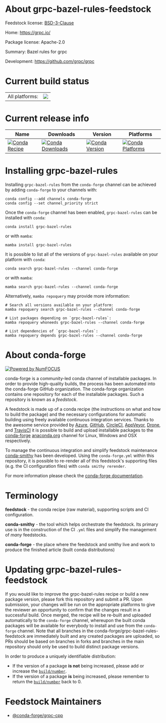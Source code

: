 About grpc-bazel-rules-feedstock
================================

Feedstock license: [BSD-3-Clause](https://github.com/conda-forge/grpc-bazel-rules-feedstock/blob/main/LICENSE.txt)

Home: https://grpc.io/

Package license: Apache-2.0

Summary: Bazel rules for grpc

Development: https://github.com/grpc/grpc

Current build status
====================


<table><tr><td>All platforms:</td>
    <td>
      <a href="https://dev.azure.com/conda-forge/feedstock-builds/_build/latest?definitionId=26229&branchName=main">
        <img src="https://dev.azure.com/conda-forge/feedstock-builds/_apis/build/status/grpc-bazel-rules-feedstock?branchName=main">
      </a>
    </td>
  </tr>
</table>

Current release info
====================

| Name | Downloads | Version | Platforms |
| --- | --- | --- | --- |
| [![Conda Recipe](https://img.shields.io/badge/recipe-grpc--bazel--rules-green.svg)](https://anaconda.org/conda-forge/grpc-bazel-rules) | [![Conda Downloads](https://img.shields.io/conda/dn/conda-forge/grpc-bazel-rules.svg)](https://anaconda.org/conda-forge/grpc-bazel-rules) | [![Conda Version](https://img.shields.io/conda/vn/conda-forge/grpc-bazel-rules.svg)](https://anaconda.org/conda-forge/grpc-bazel-rules) | [![Conda Platforms](https://img.shields.io/conda/pn/conda-forge/grpc-bazel-rules.svg)](https://anaconda.org/conda-forge/grpc-bazel-rules) |

Installing grpc-bazel-rules
===========================

Installing `grpc-bazel-rules` from the `conda-forge` channel can be achieved by adding `conda-forge` to your channels with:

```
conda config --add channels conda-forge
conda config --set channel_priority strict
```

Once the `conda-forge` channel has been enabled, `grpc-bazel-rules` can be installed with `conda`:

```
conda install grpc-bazel-rules
```

or with `mamba`:

```
mamba install grpc-bazel-rules
```

It is possible to list all of the versions of `grpc-bazel-rules` available on your platform with `conda`:

```
conda search grpc-bazel-rules --channel conda-forge
```

or with `mamba`:

```
mamba search grpc-bazel-rules --channel conda-forge
```

Alternatively, `mamba repoquery` may provide more information:

```
# Search all versions available on your platform:
mamba repoquery search grpc-bazel-rules --channel conda-forge

# List packages depending on `grpc-bazel-rules`:
mamba repoquery whoneeds grpc-bazel-rules --channel conda-forge

# List dependencies of `grpc-bazel-rules`:
mamba repoquery depends grpc-bazel-rules --channel conda-forge
```


About conda-forge
=================

[![Powered by
NumFOCUS](https://img.shields.io/badge/powered%20by-NumFOCUS-orange.svg?style=flat&colorA=E1523D&colorB=007D8A)](https://numfocus.org)

conda-forge is a community-led conda channel of installable packages.
In order to provide high-quality builds, the process has been automated into the
conda-forge GitHub organization. The conda-forge organization contains one repository
for each of the installable packages. Such a repository is known as a *feedstock*.

A feedstock is made up of a conda recipe (the instructions on what and how to build
the package) and the necessary configurations for automatic building using freely
available continuous integration services. Thanks to the awesome service provided by
[Azure](https://azure.microsoft.com/en-us/services/devops/), [GitHub](https://github.com/),
[CircleCI](https://circleci.com/), [AppVeyor](https://www.appveyor.com/),
[Drone](https://cloud.drone.io/welcome), and [TravisCI](https://travis-ci.com/)
it is possible to build and upload installable packages to the
[conda-forge](https://anaconda.org/conda-forge) [anaconda.org](https://anaconda.org/)
channel for Linux, Windows and OSX respectively.

To manage the continuous integration and simplify feedstock maintenance
[conda-smithy](https://github.com/conda-forge/conda-smithy) has been developed.
Using the ``conda-forge.yml`` within this repository, it is possible to re-render all of
this feedstock's supporting files (e.g. the CI configuration files) with ``conda smithy rerender``.

For more information please check the [conda-forge documentation](https://conda-forge.org/docs/).

Terminology
===========

**feedstock** - the conda recipe (raw material), supporting scripts and CI configuration.

**conda-smithy** - the tool which helps orchestrate the feedstock.
                   Its primary use is in the construction of the CI ``.yml`` files
                   and simplify the management of *many* feedstocks.

**conda-forge** - the place where the feedstock and smithy live and work to
                  produce the finished article (built conda distributions)


Updating grpc-bazel-rules-feedstock
===================================

If you would like to improve the grpc-bazel-rules recipe or build a new
package version, please fork this repository and submit a PR. Upon submission,
your changes will be run on the appropriate platforms to give the reviewer an
opportunity to confirm that the changes result in a successful build. Once
merged, the recipe will be re-built and uploaded automatically to the
`conda-forge` channel, whereupon the built conda packages will be available for
everybody to install and use from the `conda-forge` channel.
Note that all branches in the conda-forge/grpc-bazel-rules-feedstock are
immediately built and any created packages are uploaded, so PRs should be based
on branches in forks and branches in the main repository should only be used to
build distinct package versions.

In order to produce a uniquely identifiable distribution:
 * If the version of a package **is not** being increased, please add or increase
   the [``build/number``](https://docs.conda.io/projects/conda-build/en/latest/resources/define-metadata.html#build-number-and-string).
 * If the version of a package **is** being increased, please remember to return
   the [``build/number``](https://docs.conda.io/projects/conda-build/en/latest/resources/define-metadata.html#build-number-and-string)
   back to 0.

Feedstock Maintainers
=====================

* [@conda-forge/grpc-cpp](https://github.com/orgs/conda-forge/teams/grpc-cpp/)

